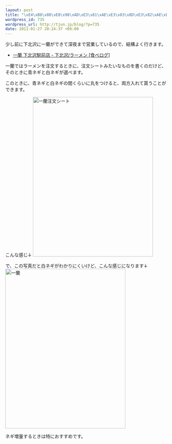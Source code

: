 ```yaml
--- 
layout: post
title: "\xE4\xB8\x80\xE8\x98\xAD\xE3\x81\xAE\xE3\x83\x8D\xE3\x82\xAE\xE3\x82\x92\xE4\xB8\xA1\xE6\x96\xB9\xE5\x85\xA5\xE3\x82\x8C\xE3\x81\xA6\xE8\xB2\xB0\xE3\x81\x86\xE6\x8A\x80"
wordpress_id: 735
wordpress_url: http://tjun.jp/blog/?p=735
date: 2011-01-27 20:24:37 +09:00
---
```

少し前に下北沢に一蘭ができて深夜まで営業しているので、結構よく行きます。

<ul>
	<li><a href="http://r.tabelog.com/tokyo/A1318/A131802/13120180/">一蘭 下北沢駅前店 - 下北沢/ラーメン [食べログ]</a></li>
</ul>



一蘭ではラーメンを注文するときに、注文シートみたいなものを書くのだけど、そのときに青ネギと白ネギが選べます。

このときに、青ネギと白ネギの間くらいに丸をつけると、両方入れて貰うことができます。

こんな感じ↓
<a href="http://www.flickr.com/photos/taka-jun/5390886342/" title="一蘭注文シート by taka-jun, on Flickr"><img src="http://farm6.static.flickr.com/5056/5390886342_9559a1ef58.jpg" width="375" height="500" alt="一蘭注文シート" /></a>


で、この写真だと白ネギがわかりにくいけど、こんな感じになります↓
<a href="http://www.flickr.com/photos/taka-jun/5390886612/" title="一蘭 by taka-jun, on Flickr"><img src="http://farm6.static.flickr.com/5019/5390886612_4d3b2205ed.jpg" width="375" height="500" alt="一蘭" /></a>


ネギ増量するときは特におすすめです。
